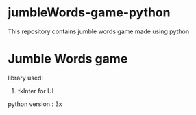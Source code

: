 # jumbleWords-game-python
This repository contains jumble words game made using python

Jumble Words game
==================
library used:
1) tkInter for UI

python version : 3x




